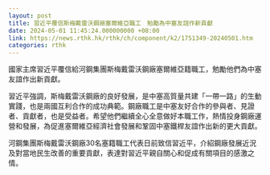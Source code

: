 ```yaml
---
layout: post
title: 習近平覆信斯梅戴雷沃鋼廠塞爾維亞職工　勉勵為中塞友誼作新貢獻
date: 2024-05-01 11:45:24.000000000 +08:00
link: https://news.rthk.hk/rthk/ch/component/k2/1751349-20240501.htm
categories: rthk
---
```


國家主席習近平覆信給河鋼集團斯梅戴雷沃鋼廠塞爾維亞籍職工，勉勵他們為中塞友誼作出新貢獻。

習近平強調，斯梅戴雷沃鋼廠的良好發展，是中塞高質量共建「一帶一路」的生動實踐，也是兩國互利合作的成功典範。鋼廠職工是中塞友好合作的參與者、見證者、貢獻者，也是受益者。希望他們繼續全心全意做好本職工作，熱情投身鋼廠運營和發展，為促進塞爾維亞經濟社會發展和鞏固中塞鐵桿友誼作出新的更大貢獻。

河鋼集團斯梅戴雷沃鋼廠30名塞籍職工代表日前致信習近平，介紹鋼廠發展近況及對當地民生改善的重要貢獻，表達對習近平親自關心和促成有關項目的感激之情。
